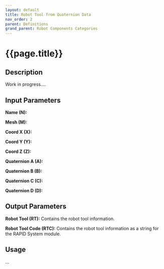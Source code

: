 ```yaml
---
layout: default
title: Robot Tool from Quaternion Data
nav_order: 2
parent: Definitions
grand_parent: Robot Components Categories
---
```


# **{{page.title}}**

## **Description**

Work in progress....

## **Input Parameters**

**Name (N):**

**Mesh (M):**

**Coord X (X):**

**Coord Y (Y):**

**Coord Z (Z):**

**Quaternion A (A):**

**Quaternion B (B):**

**Quaternion C (C):**

**Quaternion D (D):**

## **Output Parameters**

**Robot Tool (RT):** Contains the robot tool information.

**Robot Tool Code (RTC):** Contains the robot tool information as a string for the RAPID System module.

## **Usage**

...
